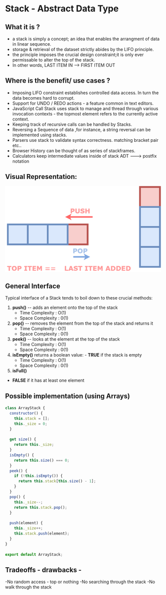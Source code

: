 # Stack - Abstract Data Type

## What it is ?

- a stack is simply a concept; an idea that enables the arrangment of data in linear sequence.
- storage & retrieval of the dataset strictly abides by the LIFO principle.
- the principle imposes the crucial design constraint;it is only ever permissable to alter the top of the stack.
- In other words, LAST ITEM IN --> FIRST ITEM OUT

## Where is the benefit/ use cases ?

- Imposing LIFO constraint establishes controlled data access. In turn the data becomes hard to corrupt.
- Support for UNDO / REDO actions - a feature common in text editors.
- JavaScript Call Stack uses stack to manage and thread through various invocation contexts - the topmost element refers to the currently active context.
- Keeping track of recursive calls can be handled by Stacks.
- Reversing a Sequence of data ,for instance, a string reversal can be implemented using stacks.
- Parsers use stack to validate syntax correctness. matching bracket pair etc..
- Browser History can be thought of as series of stackframes.
- Calculators keep intermediate values inside of stack ADT ---> postfix notation

## Visual Representation:

![Stack Visual Depiction](images/Stack.png)

## General Interface

Typical interface of a Stack tends to boil down to these crucial methods:

1. **push()** -- adds an element onto the top of the stack
   - Time Complexity : O(1)
   - Space Complexity : 0(1)
2. **pop()** -- removes the element from the top of the stack and returns it
   - Time Complexity : O(1)
   - Space Complexity : 0(1)
3. **peek()** -- looks at the element at the top of the stack
   - Time Complexity : O(1)
   - Space Complexity : 0(1)
4. **isEmpty()** returns a boolean value: - **TRUE** if the stack is empty
   - Time Complexity : O(1)
   - Space Complexity : 0(1)
5. **isFull()**

- **FALSE** if it has at least one element

## Possible implementation (using **Arrays**)

```javascript
class ArrayStack {
  constructor() {
    this.stack = [];
    this._size = 0;
  }

  get size() {
    return this._size;
  }
  isEmpty() {
    return this.size() === 0;
  }
  peek() {
    if (!this.isEmpty()) {
      return this.stack[this.size() - 1];
    }
  }
  pop() {
    this._size--;
    return this.stack.pop();
  }

  push(element) {
    this._size++;
    this.stack.push(element);
  }
}

export default ArrayStack;
```

## Tradeoffs - drawbacks -

-No random access - top or nothing
-No searching through the stack
-No walk through the stack
